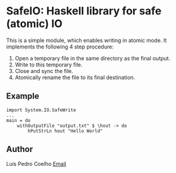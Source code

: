 # SafeIO: Haskell library for safe (atomic) IO

This is a simple module, which enables writing in atomic mode. It
implements the following 4 step procedure:

1. Open a temporary file in the same directory as the final output.
2. Write to this temporary file.
3. Close and sync the file.
4. Atomically rename the file to its final destination.

## Example

    import System.IO.SafeWrite
    ...
    main = do
        withOutputFile "output.txt" $ \hout -> do
            hPutStrLn hout "Hello World"


## Author

Luis Pedro Coelho [Email](mailto:luis@luispedro.org)
